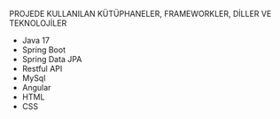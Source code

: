 PROJEDE KULLANILAN KÜTÜPHANELER, FRAMEWORKLER, DİLLER VE TEKNOLOJİLER
- Java 17
- Spring Boot
- Spring Data JPA
- Restful API
- MySql 
- Angular
- HTML
- CSS